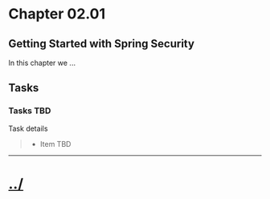 # Chapter 02.01

## Getting Started with Spring Security
In this chapter we ...

## Tasks

### Tasks TBD
Task details
>* Item TBD


---

# [../](../)
